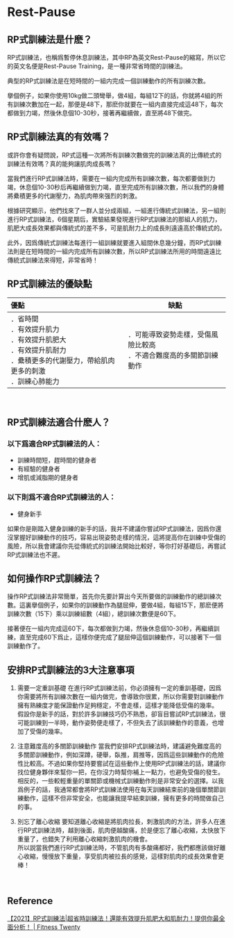 # Rest-Pause
## RP式訓練法是什麽？
RP式訓練法，也稱爲暫停休息訓練法，其中RP為英文Rest-Pause的縮寫，所以它的英文名便是Rest-Pause Training，是一種非常省時間的訓練法。

典型的RP式訓練法是在短時間的一組内完成一個訓練動作的所有訓練次數。

擧個例子，如果你使用10kg做二頭彎舉，做4組，每組12下的話，你就將4組的所有訓練次數加在一起，那便是48下，那麽你就要在一組内直接完成這48下，每次都做到力竭，然後休息個10-30秒，接著再繼續做，直至將48下做完。
<br>

## RP式訓練法真的有效嗎？

或許你會有疑問說，RP式這種一次將所有訓練次數做完的訓練法真的比傳統式的訓練法有效嗎？真的能夠讓肌肉成長嗎？

當我們進行RP式訓練法時，需要在一組内完成所有訓練次數，每次都要做到力竭，休息個10-30秒后再繼續做到力竭，直至完成所有訓練次數，所以我們的身體將纍積更多的代謝壓力，為肌肉帶來强烈的刺激。

根據研究顯示，他們找來了一群人並分成兩組，一組進行傳統式訓練法，另一組則進行RP式訓練法，6個星期后，實驗結果發現進行RP式訓練法的那組人的肌力，肌肥大成長效果都與傳統式的差不多，可是肌耐力上的成長則遠遠高於傳統式的。

此外，因爲傳統式訓練法每進行一組訓練就要進入組間休息幾分鐘，而RP式訓練法則是在短時間的一組内完成所有訓練次數，所以RP式訓練法所用的時間遠遠比傳統式訓練法來得短，非常省時！
<br>
## RP式訓練法的優缺點
| 優點                                                                                                                             | 缺點                                                                 |
|:-------------------------------------------------------------------------------------------------------------------------------- | -------------------------------------------------------------------- |
| ．省時間<br>．有效提升肌力<br>．有效提升肌肥大<br>．有效提升肌耐力<br>．纍積更多的代謝壓力，帶給肌肉更多的刺激<br>．訓練心肺能力 | ．可能導致姿勢走樣，受傷風險比較高<br>．不適合難度高的多關節訓練動作 |
<br>

## RP式訓練法適合什麽人？
### 以下爲適合RP式訓練法的人：

* 訓練時間短，趕時間的健身者
* 有經驗的健身者
* 增肌或減脂期的健身者


### 以下則爲不適合RP式訓練法的人：

* 健身新手

如果你是剛踏入健身訓練的新手的話，我并不建議你嘗試RP式訓練法，因爲你還沒掌握好訓練動作的技巧，容易出現姿勢走樣的情況，這將提高你在訓練中受傷的風險，所以我會建議你先從傳統式的訓練法開始比較好，等你打好基礎后，再嘗試RP式訓練法也不遲。
<br>

## 如何操作RP式訓練法？

操作RP式訓練法非常簡單，首先你先要計算出今天所要做的訓練動作的總訓練次數。這裏擧個例子，如果你的訓練動作為腿屈伸，要做4組，每組15下，那麽便將訓練次數（15下）乘以訓練組數（4組），總訓練次數便是60下。

接著便在一組内完成這60下，每次都做到力竭，然後休息個10-30秒，再繼續訓練，直至完成60下爲止，這樣你便完成了腿屈伸這個訓練動作，可以接著下一個訓練動作了。
<br>

## 安排RP式訓練法的3大注意事項

1. 需要一定重訓基礎
在進行RP式訓練法前，你必須擁有一定的重訓基礎，因爲你需要將所有訓練次數在一組内做完，會導致你很累，所以你需要對訓練動作擁有熟練度才能保證動作足夠穩定，不會走樣，這樣才能降低受傷的幾率。
<br>假設你是新手的話，對於許多訓練技巧仍不熟悉，卻盲目嘗試RP式訓練法，很可能訓練到一半時，動作姿勢便走樣了，不但失去了該訓練動作的意義，也增加了受傷的幾率。

2. 注意難度高的多關節訓練動作
當我們安排RP式訓練法時，建議避免難度高的多關節訓練動作，例如深蹲，硬舉，臥推，肩推等，因爲這些訓練動作的危險性比較高。不過如果你堅持要嘗試在這些動作上使用RP式訓練法的話，建議你找位健身夥伴來幫你一把，在你沒力時幫你補上一點力，也避免受傷的發生。
<br>相反的，一些較輕重量的單關節或機械式訓練動作則是非常安全的選擇。以我爲例子的話，我通常都會將RP式訓練法使用在每天訓練結束前的幾個單關節訓練動作，這樣不但非常安全，也能讓我提早結束訓練，擁有更多的時間做自己的事。

3. 別忘了離心收縮
要知道離心收縮是將肌肉拉長，刺激肌肉的方法，許多人在進行RP式訓練法時，越到後面，肌肉便越酸痛，於是便忘了離心收縮，太快放下重量了，也錯失了利用離心收縮刺激肌肉的機會。
<br>所以説當我們進行RP式訓練法時，不管肌肉有多酸痛都好，我們都應該做好離心收縮，慢慢放下重量，享受肌肉被拉長的感覺，這樣對肌肉的成長效果會更棒！
<br>

## Reference
[【2021】RP式訓練法|超省時訓練法！還能有效提升肌肥大和肌耐力！提供你最全面分析！ | Fitness Twenty](https://fitnesstwenty.com/rest-pause-training/)